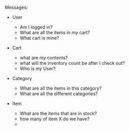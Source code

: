 Messages:

- User 
  - Am I logged in?
  - What are all the items in my cart?
  - What cart is mine?

- Cart
  - what are my contents?
  - what will the inventory count be after I check out?
  - Who is my User?

- Category
  - What are all the items in this category?
  - What are all the different categories?

- Item
  - What are the items that are in stock?
  - how many of item X do we have?
  - 